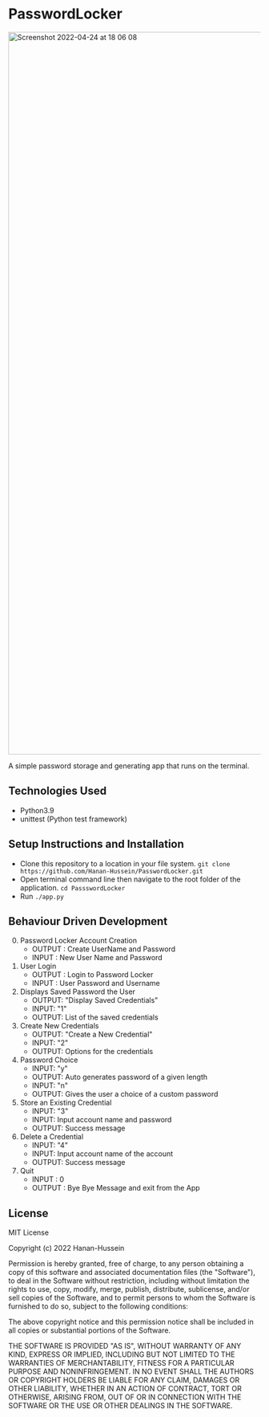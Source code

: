 # PasswordLocker
<img width="1440" alt="Screenshot 2022-04-24 at 18 06 08" src="https://user-images.githubusercontent.com/36597096/164985572-a048a162-f351-44b1-88e4-8ffbd82754aa.png">

A simple password storage and generating app that runs on the terminal.

## Technologies Used

- Python3.9
- unittest (Python test framework)


## Setup Instructions and Installation

- Clone this repository to a location in your file system. `git clone https://github.com/Hanan-Hussein/PasswordLocker.git`
- Open terminal command line then navigate to the root folder of the application. `cd PassswordLocker`
- Run `./app.py` 


## Behaviour Driven Development

0. Password Locker Account Creation
   - OUTPUT : Create UserName and Password
   - INPUT : New User Name and Password
1. User Login
   - OUTPUT : Login to Password Locker
   - INPUT : User Password and Username
2. Displays Saved Password the User
   - OUTPUT: "Display Saved Credentials"
   - INPUT: "1"
   - OUTPUT: List of the saved credentials 
3. Create New Credentials
   - OUTPUT: "Create a New Credential"
   - INPUT: "2"
   - OUTPUT: Options for the credentials 
4. Password Choice
   - INPUT: "y" 
   - OUTPUT: Auto generates password of a given length
   - INPUT: "n" 
   - OUTPUT: Gives the user a choice of a custom password 
5. Store an Existing Credential
   - INPUT: "3"
   - INPUT:  Input account name and password
   - OUTPUT: Success message
6. Delete a Credential
   - INPUT: "4"
   - INPUT:  Input account name of the account
   - OUTPUT: Success message
7. Quit
   - INPUT : 0
   - OUTPUT : Bye Bye Message and exit from the App

## License

MIT License

Copyright (c) 2022 Hanan-Hussein

Permission is hereby granted, free of charge, to any person obtaining a copy
of this software and associated documentation files (the "Software"), to deal
in the Software without restriction, including without limitation the rights
to use, copy, modify, merge, publish, distribute, sublicense, and/or sell
copies of the Software, and to permit persons to whom the Software is
furnished to do so, subject to the following conditions:

The above copyright notice and this permission notice shall be included in all
copies or substantial portions of the Software.

THE SOFTWARE IS PROVIDED "AS IS", WITHOUT WARRANTY OF ANY KIND, EXPRESS OR
IMPLIED, INCLUDING BUT NOT LIMITED TO THE WARRANTIES OF MERCHANTABILITY,
FITNESS FOR A PARTICULAR PURPOSE AND NONINFRINGEMENT. IN NO EVENT SHALL THE
AUTHORS OR COPYRIGHT HOLDERS BE LIABLE FOR ANY CLAIM, DAMAGES OR OTHER
LIABILITY, WHETHER IN AN ACTION OF CONTRACT, TORT OR OTHERWISE, ARISING FROM,
OUT OF OR IN CONNECTION WITH THE SOFTWARE OR THE USE OR OTHER DEALINGS IN THE
SOFTWARE.


